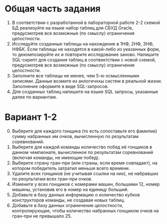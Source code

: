 # Общая часть задания
1. В соответствии с разработанной в лабораторной работе 2-2 схемой БД реализуйте на языке набор таблиц для СБУД Oracle, предусмотрев все возможные (по смыслу) ограничения целостности.
2. Исследуйте созданные таблицы на нахождение в 1НФ, 2НФ, 3НФ, НФБК. Если таблицы не находятся в какой-либо из указанных форм, то декомпозируйте их и повторите исследование заново. Напишите SQL-скрипт для создания таблиц в соотвектствии с новой схемой, предусмотрев все возможные (по смыслу) ограничения целостности.
3. Заполните все таблицы не менее, чем 5-ю осмысленными записями. Данные возмите из анлогичнхы систем в реальной жизни. Заполнение оформите в виде SQL-запросов.
4. Для созданных таблиц напишите на языке SQL запросы, указанные далее по вариантам.

# Вариант 1-2

0. Выберите для каждого гонщика (то есть сопоставьте его фамилии) сумму набранных им очков, вычисленную по результатам соревнований.
1. Выберите для каждой команды количество побед её гонщиков в данном чемпионате, вычисленное по результатам соревнований (включая команды, не имеющие побед).
2. Выберите страну гран-при (или страны, если время совпадает), на котором победитель затратил меньше всего времени.
3. Удалите всех гонщиков (не учитывая ссылки на них), не набравших по результатам всех гран-при очков.
4. Измените у всех гонщиков с номерами машин, большими 12, номер машины, установив его в номер на единицу больший.
5. Добавьте в базу данных информацию о количество кубков конструкторов команды, не создавая новых таблиц.
6. Добавьте в базу данных ограничение целостности, контролирующие, чтобы количество набранных гонщиком очков на гран-при не превышало 25.
